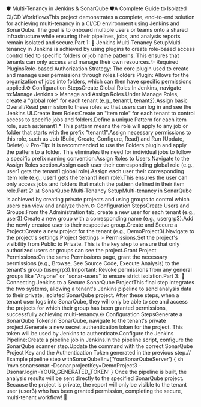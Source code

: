 🛡️ Multi-Tenancy in Jenkins & SonarQube 🛡️A Complete Guide to Isolated CI/CD WorkflowsThis project demonstrates a complete, end-to-end solution for achieving multi-tenancy in a CI/CD environment using Jenkins and SonarQube. The goal is to onboard multiple users or teams onto a shared infrastructure while ensuring their pipelines, jobs, and analysis reports remain isolated and secure.Part 1: 🏰 Jenkins Multi-Tenancy SetupMulti-tenancy in Jenkins is achieved by using plugins to create role-based access control tied to specific folders or job name patterns. This ensures that tenants can only access and manage their own resources.✨ Required PluginsRole-based Authorization Strategy: The core plugin used to create and manage user permissions through roles.Folders Plugin: Allows for the organization of jobs into folders, which can then have specific permissions applied.⚙️ Configuration StepsCreate Global Roles:In Jenkins, navigate to:Manage Jenkins > Manage and Assign Roles.Under Manage Roles, create a "global role" for each tenant (e.g., tenant1, tenant2).Assign basic Overall/Read permission to these roles so that users can log in and see the Jenkins UI.Create Item Roles:Create an "item role" for each tenant to control access to specific jobs and folders.Define a unique Pattern for each item role, such as:tenant1.*
This pattern means the role will apply to any job or folder that starts with the prefix "tenant1".Assign necessary permissions to this role, such as Job (Build, Create, Configure, Read) and Run (Update, Delete).💡 Pro-Tip: It is recommended to use the Folders plugin and apply the pattern to a folder. This eliminates the need for individual jobs to follow a specific prefix naming convention.Assign Roles to Users:Navigate to the Assign Roles section.Assign each user their corresponding global role (e.g., user1 gets the tenant1 global role).Assign each user their corresponding item role (e.g., user1 gets the tenant1 item role).This ensures the user can only access jobs and folders that match the pattern defined in their item role.Part 2: 📊 SonarQube Multi-Tenancy SetupMulti-tenancy in SonarQube is achieved by creating private projects and using groups to control which users can view and analyze them.⚙️ Configuration StepsCreate Users and Groups:From the Administration tab, create a new user for each tenant (e.g., user3).Create a new group with a corresponding name (e.g., usergrp3).Add the newly created user to their respective group.Create and Secure a Project:Create a new project for the tenant (e.g., DemoProject3).Navigate to the project's settings:Project Settings > Permissions.Set the project's visibility from Public to Private. This is the key step to ensure that only authorized users or groups can see the project.Grant Project Permissions:On the same Permissions page, grant the necessary permissions (e.g., Browse, See Source Code, Execute Analysis) to the tenant's group (usergrp3).Important: Revoke permissions from any general groups like "Anyone" or "sonar-users" to ensure strict isolation.Part 3: 🔗 Connecting Jenkins to a Secure SonarQube ProjectThis final step integrates the two systems, allowing a tenant's Jenkins pipeline to send analysis data to their private, isolated SonarQube project. After these steps, when a tenant user logs into SonarQube, they will only be able to see and access the projects for which their group has been granted permissions, successfully achieving multi-tenancy.⚙️ Configuration StepsGenerate a SonarQube Token:In SonarQube, navigate to the tenant's private project.Generate a new secret authentication token for the project. This token will be used by Jenkins to authenticate.Configure the Jenkins Pipeline:Create a pipeline job in Jenkins.In the pipeline script, configure the SonarQube scanner step.Update the command with the correct SonarQube Project Key and the Authentication Token generated in the previous step.// Example pipeline step
withSonarQubeEnv('YourSonarQubeServer') {
    sh 'mvn sonar:sonar -Dsonar.projectKey=DemoProject3 -Dsonar.login=YOUR_GENERATED_TOKEN'
}
Once the pipeline is built, the analysis results will be sent directly to the specified SonarQube project. Because the project is private, the report will only be visible to the tenant user (user3) who has been granted permission, completing the secure, multi-tenant workflow! 🎉
